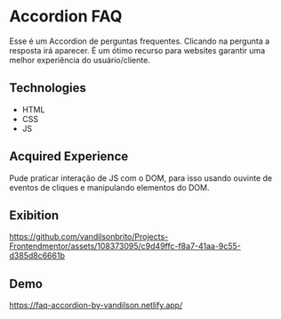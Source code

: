 # Accordion FAQ

Esse é um Accordion de perguntas frequentes. Clicando na pergunta a resposta irá aparecer. É um ótimo recurso para websites garantir uma melhor experiência do usuário/cliente.

<h2>Technologies</h2>

  - HTML
  - CSS
  - JS 

<h2>Acquired Experience</h2>

Pude praticar interação de JS com o DOM, para isso usando ouvinte de eventos de cliques e manipulando elementos do DOM.
  
<h2>Exibition</h2>

https://github.com/vandilsonbrito/Projects-Frontendmentor/assets/108373095/c9d49ffc-f8a7-41aa-9c55-d385d8c6661b

<h2>Demo</h2>

https://faq-accordion-by-vandilson.netlify.app/
